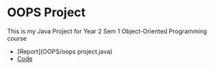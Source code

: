 # OOPS Project

This is my Java Project for Year 2 Sem 1 Object-Oriented Programming course

- [Report](OOPS/oops project.java)
- [Code](OOPS/program.java)
